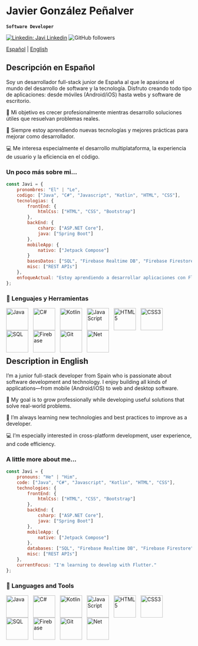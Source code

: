 # Javier González Peñalver </h2> 

**`Software Developer`**

[![Linkedin: Javi Linkedin](https://img.shields.io/badge/-Javi_Lindekin-blue?style=flat-square&logo=Linkedin&logoColor=white&link=https://www.linkedin.com/in/javi-gonzalez-peñalver-757498252/)](https://www.linkedin.com/in/javi-gonzalez-peñalver-757498252/)
![GitHub followers](https://img.shields.io/github/followers/javigonzp?label=Follow&style=social)

[Español](#es) | [English](#en)

## <a id="es">Descripción en Español</a>
Soy un desarrollador full-stack junior de España al que le apasiona el mundo del desarrollo de software y la tecnología. Disfruto creando todo tipo de aplicaciones: desde móviles (Android/iOS) hasta webs y software de escritorio.

🎯 Mi objetivo es crecer profesionalmente mientras desarrollo soluciones útiles que resuelvan problemas reales.

🌱 Siempre estoy aprendiendo nuevas tecnologías y mejores prácticas para mejorar como desarrollador.

💻 Me interesa especialmente el desarrollo multiplataforma, la experiencia de usuario y la eficiencia en el código.

### Un poco más sobre mi...  
```javascript
const Javi = {
    pronombres: "El" | "Le",
    codigo: ["Java", "C#", "Javascript", "Kotlin", "HTML", "CSS"],
    tecnologias: {
        frontEnd: {
            htmlCss: ["HTML", "CSS", "Bootstrap"]
        },
        backEnd: {
            csharp: ["ASP.NET Core"],
            java: ["Spring Boot"]
        },
        mobileApp: {
            nativo: ["Jetpack Compose"]
        }
        basesDatos: ["SQL", "Firebase Realtime DB", "Firebase Firestore"],
        misc: ["REST APIs"]
    },
    enfoqueActual: "Estoy aprendiendo a desarrollar aplicaciones con Flutter"
};
```

### 🧰 Lenguajes y Herramientas
<img align="left" alt="Java" width="60px" style="padding-right:10px;" src="https://cdn.jsdelivr.net/gh/devicons/devicon@latest/icons/java/java-original.svg"/>
<img align="left" alt="C#" width="60px" style="padding-right:10px;" src="https://cdn.jsdelivr.net/gh/devicons/devicon@latest/icons/csharp/csharp-plain.svg"/>
<img align="left" alt="Kotlin" width="60px" style="padding-right:10px;" src="https://cdn.jsdelivr.net/gh/devicons/devicon@latest/icons/kotlin/kotlin-original.svg"/>
<img align="left" alt="JavaScript" width="60px" style="padding-right:10px;" src="https://cdn.jsdelivr.net/gh/devicons/devicon@latest/icons/javascript/javascript-plain.svg"/>
<img align="left" alt="HTML5" width="60px" style="padding-right:10px;" src="https://cdn.jsdelivr.net/gh/devicons/devicon@latest/icons/html5/html5-plain-wordmark.svg"/>
<img align="left" alt="CSS3" width="60px" style="padding-right:10px;" src="https://cdn.jsdelivr.net/gh/devicons/devicon@latest/icons/css3/css3-plain-wordmark.svg"/>
<img align="left" alt="SQL" width="60px" style="padding-right:10px;" src="https://cdn.jsdelivr.net/gh/devicons/devicon@latest/icons/azuresqldatabase/azuresqldatabase-original.svg"/>
<img align="left" alt="Firebase" width="60px" style="padding-right:10px;" src="https://cdn.jsdelivr.net/gh/devicons/devicon@latest/icons/firebase/firebase-original.svg"/>
<img align="left" alt="Git" width="60px" style="padding-right:10px;" src="https://cdn.jsdelivr.net/gh/devicons/devicon@latest/icons/git/git-original.svg"/>
<img align="left" alt="Net" width="60px" style="padding-right:10px;" src="https://cdn.jsdelivr.net/gh/devicons/devicon@latest/icons/dotnetcore/dotnetcore-original.svg"/>

<br><br>
<br><br>
<br><br>

## <a id="en">Description in English</a>
I’m a junior full-stack developer from Spain who is passionate about software development and technology. I enjoy building all kinds of applications—from mobile (Android/iOS) to web and desktop software.

🎯 My goal is to grow professionally while developing useful solutions that solve real-world problems.

🌱 I’m always learning new technologies and best practices to improve as a developer.

💻 I’m especially interested in cross-platform development, user experience, and code efficiency.

### A little more about me...  
```javascript
const Javi = {
    pronouns: "He" | "Him",
    code: ["Java", "C#", "Javascript", "Kotlin", "HTML", "CSS"],
    technologies: {
        frontEnd: {
            htmlCss: ["HTML", "CSS", "Bootstrap"]
        },
        backEnd: {
            csharp: ["ASP.NET Core"],
            java: ["Spring Boot"]
        },
        mobileApp: {
            native: ["Jetpack Compose"]
        },
        databases: ["SQL", "Firebase Realtime DB", "Firebase Firestore"],
        misc: ["REST APIs"]
    },
    currentFocus: "I'm learning to develop with Flutter."
};
```

### 🧰 Languages and Tools
<img align="left" alt="Java" width="60px" style="padding-right:10px;" src="https://cdn.jsdelivr.net/gh/devicons/devicon@latest/icons/java/java-original.svg"/>
<img align="left" alt="C#" width="60px" style="padding-right:10px;" src="https://cdn.jsdelivr.net/gh/devicons/devicon@latest/icons/csharp/csharp-plain.svg"/>
<img align="left" alt="Kotlin" width="60px" style="padding-right:10px;" src="https://cdn.jsdelivr.net/gh/devicons/devicon@latest/icons/kotlin/kotlin-original.svg"/>
<img align="left" alt="JavaScript" width="60px" style="padding-right:10px;" src="https://cdn.jsdelivr.net/gh/devicons/devicon@latest/icons/javascript/javascript-plain.svg"/>
<img align="left" alt="HTML5" width="60px" style="padding-right:10px;" src="https://cdn.jsdelivr.net/gh/devicons/devicon@latest/icons/html5/html5-plain-wordmark.svg"/>
<img align="left" alt="CSS3" width="60px" style="padding-right:10px;" src="https://cdn.jsdelivr.net/gh/devicons/devicon@latest/icons/css3/css3-plain-wordmark.svg"/>
<img align="left" alt="SQL" width="60px" style="padding-right:10px;" src="https://cdn.jsdelivr.net/gh/devicons/devicon@latest/icons/azuresqldatabase/azuresqldatabase-original.svg"/>
<img align="left" alt="Firebase" width="60px" style="padding-right:10px;" src="https://cdn.jsdelivr.net/gh/devicons/devicon@latest/icons/firebase/firebase-original.svg"/>
<img align="left" alt="Git" width="60px" style="padding-right:10px;" src="https://cdn.jsdelivr.net/gh/devicons/devicon@latest/icons/git/git-original.svg"/>
<img align="left" alt="Net" width="60px" style="padding-right:10px;" src="https://cdn.jsdelivr.net/gh/devicons/devicon@latest/icons/dotnetcore/dotnetcore-original.svg"/>

<br><br>
<br><br>
<br><br>



